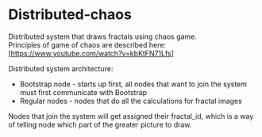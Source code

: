 # Distributed-chaos
Distributed system that draws fractals using chaos game. </br>
Principles of game of chaos are described here: [https://www.youtube.com/watch?v=kbKtFN71Lfs]

Distributed system architecture:
 - Bootstrap node - starts up first, all nodes that want to join the system must first communicate with Bootstrap
 - Regular nodes - nodes that do all the calculations for fractal images
 
Nodes that join the system will get assigned their fractal_id, which is a way of telling node which part of the greater picture to draw. 
